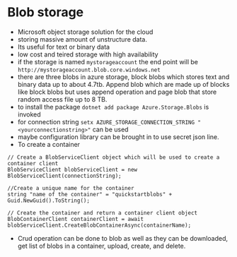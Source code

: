 # Blob storage
- Microsoft object storage solution for the cloud
- storing massive amount of unstructure data.
- Its useful for text or binary data
- low cost and teired storage with high availability
- if the storage is named `mystorageaccount` the end point will be
`http://mystorageaccount.blob.core.windows.net`
- there are three blobs in azure storage, block blobs which stores text and binary data up to about 4.7tb. Append blob which are made up of blocks like block blobs but uses append operation and page blob that store random access file up to 8 TB.
- to install the package `dotnet add package Azure.Storage.Blobs` is invoked
- for connection string `setx AZURE_STORAGE_CONNECTION_STRING "<yourconnectionstring>"` can be used
- maybe configuration library can be brought in to use secret json line.
- To create a container 
```
// Create a BlobServiceClient object which will be used to create a container client
BlobServiceClient blobServiceClient = new BlobServiceClient(connectionString);

//Create a unique name for the container
string "name of the container" = "quickstartblobs" + Guid.NewGuid().ToString();

// Create the container and return a container client object
BlobContainerClient containerClient = await blobServiceClient.CreateBlobContainerAsync(containerName);
```
- Crud operation can be done to blob as well as they can be downloaded, get list of blobs in a container, upload, create, and delete.